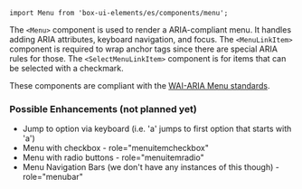 `import Menu from 'box-ui-elements/es/components/menu';`

The `<Menu>` component is used to render a ARIA-compliant menu. It handles adding ARIA attributes, keyboard navigation,
and focus.
The `<MenuLinkItem>` component is required to wrap anchor tags since there are special ARIA rules for those.
The `<SelectMenuLinkItem>` component is for items that can be selected with a checkmark.

These components are compliant with the [WAI-ARIA Menu standards](https://www.w3.org/TR/wai-aria-practices-1.1/#menu).

### Possible Enhancements (not planned yet)

- Jump to option via keyboard (i.e. 'a' jumps to first option that starts with 'a')
- Menu with checkbox - role="menuitemcheckbox"
- Menu with radio buttons - role="menuitemradio"
- Menu Navigation Bars (we don't have any instances of this though) - role="menubar"
